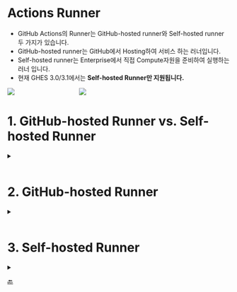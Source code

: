 # Actions Runner
- GitHub Actions의 Runner는 GitHub-hosted runner와 Self-hosted runner 두 가지가 있습니다. 
- GitHub-hosted runner는 GitHub에서 Hosting하여 서비스 하는 러너입니다. 
- Self-hosted runner는 Enterprise에서 직접 Compute자원을 준비하여 실행하는 러너 입니다.
- 현재 GHES 3.0/3.1에서는 **Self-hosted Runner만 지원됩니다.**

<img src="https://user-images.githubusercontent.com/40287191/121185766-5f5aad00-c8a1-11eb-9af2-57ef2ec38254.png">  &nbsp; &nbsp; &nbsp; &nbsp; &nbsp; &nbsp; &nbsp; &nbsp; &nbsp; &nbsp; &nbsp; &nbsp; &nbsp; &nbsp; &nbsp; &nbsp; &nbsp; &nbsp; <img src="https://user-images.githubusercontent.com/40287191/121161933-6b864080-c888-11eb-87a4-eae91b4a7210.png">  


# 1. GitHub-hosted Runner vs. Self-hosted Runner

<details><summary> </summary>
<p>
 
<table>
    <thead>
        <tr>
            <th>GitHub-hosted runner </th>
            <th>Self-hosted runner </th>
        </tr>
    </thead>
    <tbody>
        <tr>
         <td> GitHub에 의해 호스팅 되는 Runner </td>
         <td> 사용자가 직접 on-prem에 호스팅하는 Runner  </td>
        </tr>
        <tr>
         <td> Linux, Windows, MacOS - virtual machine, container </td>
         <td> Linux, Windows, MacOS <br>  - physical, virtual, container, on-premises, or in a cloud </td>
        </tr>
        <tr>
         <td> Virtual machine에 직접 동작 또는 Docker 컨테이너로 워크 플로우 동작 가능 </td>
         <td> GitHub Enterprise와 연결을 위한 "GitHub Actions runner 어플리케이션" 설치 후 실행 해야 함 </td>
        </tr>
        <tr>
          <td>  Runner Hardware resources : Linux/Window <br> - 2core CPU / 7GB Mem / 14GB SSD disk space </td>
          <td> 사용자가 구성하는 하드웨어 리소스; 필요에 따라 맞춤화된 하드웨어 구성가능 </td>
        </tr>
        <tr>
         <td>  Runner Hardware resources : MacOS <br> - 3core CPU / 14GB Mem / 14GB SSD disk space </td>
         <td> 사용자가 구성하는 하드웨어 리소스; 필요에 따라 맞춤화된 하드웨어 구성가능 </td>
        </tr>
        <tr>
          <td>  OS별 사전 설치된 소프트웨어/패키지 (하단 별도설명) </td>
          <td> 사용자가 필요한 소프트웨어/패키지등을 직접설치 </td>
        </tr>
    </tbody>
</table>


  </p>
  </details> 

<br/>
  
# 2. GitHub-hosted Runner 
 
 <details><summary> </summary>
 <p>
 
  1. GitHub-hosted Runner는 어디서 호스팅 되나요? ☁️
     - [Windows, Linux 러너](https://docs.github.com/en/enterprise-server@3.1/actions/using-github-hosted-runners/about-github-hosted-runners#cloud-hosts-for-github-hosted-runners) : Azure - `Standard_DS2_v2 virtual machine`
     - [Mac 러너](https://docs.github.com/en/enterprise-server@3.1/actions/using-github-hosted-runners/about-github-hosted-runners#cloud-hosts-for-github-hosted-runners) : GitHub 자체 macOS Cloud
   
  <br/>
  
  2. [GitHub-hosted Runner 과금](https://docs.github.com/en/billing/managing-billing-for-github-actions/about-billing-for-github-actions#about-billing-for-github-actions)
     - GitHub Enterprise는 기본적으로 **월별 50,000분/50GB Storage**(Actions/Packages용도)가 포함되어 있습니다. 
   
     - 초과되는 사용량에 대해서 아래와 같이 분당 ⏰ 과금됩니다. 
     <img src="https://user-images.githubusercontent.com/40287191/121186647-48688a80-c8a2-11eb-9874-45fd40619203.png" width="650" height="150">

     - 초과되는 사용량은 Admin page에서 확인 가능 ([Organization](https://docs.github.com/en/billing/managing-billing-for-github-actions/viewing-your-github-actions-usage#viewing-github-actions-usage-for-your-organization), [Enterprise](https://docs.github.com/en/billing/managing-billing-for-github-actions/viewing-your-github-actions-usage#viewing-github-actions-usage-for-your-enterprise-account))하며, _월별 최대사용한도_ 📊를 미리 정해 놓을 수 있습니다. 
       - [사용량 계산 예시](https://docs.github.com/en/billing/managing-billing-for-github-actions/about-billing-for-github-actions#calculating-minute-and-storage-spending)
       - 월별사용한도 설정 : [Organization](https://docs.github.com/en/github/setting-up-and-managing-your-enterprise/setting-policies-for-organizations-in-your-enterprise-account/enforcing-github-actions-policies-in-your-enterprise-account#setting-the-permissions-of-the-github_token-for-your-enterprise), [Enterprise](https://docs.github.com/en/billing/managing-billing-for-github-actions/managing-your-spending-limit-for-github-actions#managing-the-spending-limit-for-github-actions-for-your-enterprise-account)
   
       <img src="https://user-images.githubusercontent.com/40287191/121212009-eadf3880-c8b7-11eb-8742-84f2ec094047.png" width="700" height="250">

     - 초과 사용량에 대해서만 월별 결재, 또는 사전에 일정량을 Pre-paid로 구매 가능합니다. 
  
     - Microsoft Enterprise Agreement로 GitHub Enterprise를 구매했다면, [Azure Subscription ID를 GitHub Enterprise Account와 연결](https://docs.github.com/en/github/setting-up-and-managing-your-enterprise/connecting-an-azure-subscription-to-your-enterprise)하여 초과 사용량에 대한 지불을 포함시킬 수 있습니다. 
 
   <br/>
  
  3. GitHub-hosted Runner 지원 OS 
     
     - 아래의 표와 같이 [지원되는 OS](https://docs.github.com/en/actions/using-github-hosted-runners/about-github-hosted-runners#supported-runners-and-hardware-resources)가 있습니다. 
    
      <img src="https://user-images.githubusercontent.com/40287191/121195196-5ae6c200-c8aa-11eb-8bcb-5648f677d4e6.png" width="450" height="250">


   <br/>
  
  4. GitHub-hosted Runner 사전 설치된 소프트웨어
   
     - [OS별 사전 설치된 소프트웨어 확인](https://docs.github.com/en/enterprise-server@3.1/actions/using-github-hosted-runners/about-github-hosted-runners#preinstalled-software)
    
     - 예: Ubuntu 20.04 LTS 
  
   <img src="https://user-images.githubusercontent.com/40287191/121188796-6b943980-c8a4-11eb-8cd7-9f935c4f033d.png" width="250" height="600"> &nbsp; &nbsp; &nbsp;  &nbsp; ![image](https://user-images.githubusercontent.com/40287191/121188890-81a1fa00-c8a4-11eb-9dd6-0f681770c4cc.png) &nbsp; &nbsp; &nbsp; &nbsp; !<img src="https://user-images.githubusercontent.com/40287191/121189004-a007f580-c8a4-11eb-8c1b-25297a8a760a.png" width="250" height="600">

   <br/>
  
  5. IP address of GitHub-hosted runner
  
     - GitHub-hosted runner를 위해 Actions가 사용하는 IP address range는 [GitHub REST API](https://docs.github.com/en/enterprise-server@3.1/rest/reference/meta#get-github-meta-information)로 확인 가능 : https://api.github.com/meta

     * `Note`: If you use an `IP address allow list` for your GitHub organization or enterprise account, you cannot use GitHub-hosted runners and must instead use self-hosted runners. 
   
  <br/>
  
  6. 사용량 최대치 limit
  
     - GitHub-hosted runner를 사용할 때 아래와 같은 [사용량의 한계](https://docs.github.com/en/actions/reference/usage-limits-billing-and-administration#usage-limits)가 정해져 있습니다. (이 내용은 변경될 수 있습니다)

        항목 | 최대치
        --|--
        Job Execution time | 6시간
        Workflow run time | 72시간
        API requests | 1000 request /1시간 (한 저장소내 전체 Actions에 대해)
        Concurrent jobs | 180개, MacOS는 50개
        Job matrix | 256 job /워크플로우
        Workflow run queue | 저장소 당 10초에 최대 100개 워크 플로우

  
 </p>
  </details> 


<br/>
  
# 3. Self-hosted Runner

 <details><summary> </summary>
 <p>
  
  1. Self-hosted Runner는 별도 과금이 없습니다. 
  
  2. Self-hosted Runner 어플리케이션
  
     - Self-hosted Runner를 GitHub Enterprise와 연결해 주는 어플리케이션 입니다. 
     - 오픈소스이며, https://github.com/actions/runner 에서 보실 수 있습니다. 
     - Self-hosted Runner 추가시, 화면에 보여지는 가이드의 순서데로 설치 진행 하면 됩니다. (아래 5.Self-hosted Runner 추가)
    
  3. [지원되는 OS및 Architecture](https://docs.github.com/en/enterprise-server@3.1/actions/hosting-your-own-runners/about-self-hosted-runners#supported-architectures-and-operating-systems-for-self-hosted-runners)
    
      Linux | Windows | MacOS | Architectures
      --|--|--|--
      Red Hat Enterprise Linux 7 or later<br>CentOS 7 or later<br>Oracle Linux 7<br>Fedora 29 or later<br>Debian 9 or later<br>Ubuntu 16.04 or later<br>Linux Mint 18 or later<br>openSUSE 15 or later<br>SUSE Enterprise Linux (SLES) 12 SP2 or later | Windows 7 64-bit<br>Windows 8.1 64-bit<br>Windows 10 64-bit<br>Windows Server 2012 R2 64-bit<br>Windows Server 2016 64-bit<br>Windows Server 2019 64-bit |macOS 10.13 (High Sierra) or later |x64 - Linux, macOS, Windows.<br>ARM64 - Linux only.<br>ARM32 - Linux only.  
      
    
  <br/>
  
  4. [Self-hosted Runner 계위](https://docs.github.com/en/enterprise-server@3.1/actions/hosting-your-own-runners/about-self-hosted-runners#about-self-hosted-runners)
  
     - Self-hosted Runner는 아래와 같이 크게 3가지로 구성하여 사용할 수 있습니다. 
      
       Enterprise 레벨 러너 | GitHub Enterprise 전체에서 사용가능 (개인계정의 저장소 제외)
       --|--
       **Organization 레벨 러너** | **Organization에 소속된 모든 저장소에서 사용 가능**
       **Repository 레벨 러너** | **해당 저장소에서만 사용가능**
  
      ![image](https://user-images.githubusercontent.com/40287191/121205776-e7957e00-c8b2-11eb-9866-d5fcee9c885c.png)
   
  <br/>
  
  5. [Self-hosted Runner 추가](https://docs.github.com/en/enterprise-server@3.1/actions/hosting-your-own-runners/adding-self-hosted-runners)
  
      - 저장소 settings메뉴 > Actions 
      - Organizations settings메뉴 > Actions
      - Enterprise settings > Policies > Actions 
      - "Self-hosted runners"에서 "Add runner"
  
       ![image](https://user-images.githubusercontent.com/40287191/121208239-e1080600-c8b4-11eb-8c65-463a9f8b0a6b.png)
      - Add runner 화면에 나오는 순서데로, 디렉토리 생성 후, 생성된 디렉토리내에서 self-hosted runner 어플리케이션을 다운받아 설치 후 연결
  
  <br/>
  
  6. [Self-hosted Runner as a service](https://docs.github.com/en/enterprise-server@3.1/actions/hosting-your-own-runners/configuring-the-self-hosted-runner-application-as-a-service)
  
      - `systemd`을 사용하는 Linux 시스템에서 self-hosted runner 어플리케이션에 포함된 `svc.sh`스크립트를 실행
      - Runner 어플리케이션이 실행중이면 실행을 종료하고, `svc.sh` install
        
         ```
         sudo ./svc.sh install
         ```
      
       - 서비스 시작
  
         ```
         sudo ./svc.sh start
         ```
  
       - 서비스 상태 확인
     
         ```
         sudo ./svc.sh status
         ```
      
       - 서비스 종료
     
         ```
         sudo ./svc.sh stop
         ```
  
    
  <br/>
  
  7. [러너를 그룹으로 묶어서 사용하기](https://docs.github.com/en/enterprise-server@3.1/actions/hosting-your-own-runners/managing-access-to-self-hosted-runners-using-groups)
  
      - 여러개의 Self-hosted 러너들을 그룹으로 묶어서 Organization과 Enterprise 레벨에서 한꺼번에 여러 Self-hosted 러너들에 대한 접근 제어를 위해 사용
      - 예를들어, Organization에 러너 그룹을 만들고 특정 저장소들만 러너그룹에 할당하여 사용
      - 또는, Enterprise레벨에 러너 그룹을 만들고 특정 Organization들만 러너그룹에 할당하여 사용
      - 러너 그룹 생성 : [Organization](https://docs.github.com/en/enterprise-server@3.1/actions/hosting-your-own-runners/managing-access-to-self-hosted-runners-using-groups#creating-a-self-hosted-runner-group-for-an-organization), [Enterprise](https://docs.github.com/en/enterprise-server@3.1/actions/hosting-your-own-runners/managing-access-to-self-hosted-runners-using-groups#creating-a-self-hosted-runner-group-for-an-enterprise) 
  
          <img src="https://user-images.githubusercontent.com/40287191/121213577-537ae500-c8b9-11eb-8678-a7193b5329a2.png" width="400" height="300">

  <br/>
  
  8. [러너에 Label 붙여 사용하기](https://docs.github.com/en/enterprise-server@3.1/actions/hosting-your-own-runners/using-labels-with-self-hosted-runners)
    
     - 러너를 생성할 때, 혹은 생성된 러너에 대해 아래와 같이 UI메뉴에서 Label을 추가/수정 할 수 있습니다. 
     ![image](https://user-images.githubusercontent.com/40287191/121207836-8e2e4e80-c8b4-11eb-9d87-fef26c1f8336.png)

    
  <br/>
  
  9. [Self-hosted Runner와 GHES사이의 Communication](https://docs.github.com/en/enterprise-server@3.1/actions/hosting-your-own-runners/about-self-hosted-runners#communication-between-self-hosted-runners-and-github-enterprise-server)
     - HTTPS 프로토콜을 통한 통신
     - Self Hosted Runner는 Jobs에 대한 정보를 주고받기 위해 GitHub과 통신
     - Self Hosted Runner에 “GitHub Action Runner Application”이 설치되어 실행되어야 GitHub으로 부터 Action의 Job들을 수신하여 실행 할 수 있음
    
    
  <br/>
  
  10. [Self-hosted Runner의 인터넷 연결](https://docs.github.com/en/actions/hosting-your-own-runners/about-self-hosted-runners#communication-between-self-hosted-runners-and-github)
      - Self-hosted Runner는 아래와 같은 용도로 인터넷 연결이 필요합니다. 
        - Self-hosted Runner application update 
        - GitHub.com의 Actions download
        - Toolcache (setup-node, setup-python, setup-java,,) Action들의 패키지 다운로드
  
      - Self-hosted Runner가 인터넷 연결이 불가할 시, 인터넷이 가능한 곳에서 다운로드하여 [수동으로 사용할 수 있는 방법](https://docs.github.com/en/enterprise-server@3.1/admin/github-actions/managing-access-to-actions-from-githubcom/setting-up-the-tool-cache-on-self-hosted-runners-without-internet-access)을 제공합니다.
  
     
  <br/> 
  
  
  11. [Self-hosted Runner 어플리케이션의 업그레이드](https://docs.github.com/en/actions/hosting-your-own-runners/about-self-hosted-runners#about-self-hosted-runners)
     
      - Self-hosted Runner 어플리케이션은 새로운 버젼이 출시되면, Job이 러너에 할당 될 때 자동으로 업데이트 합니다.
      
      - Job이 할당되지 않더라도 새로운 버젼 출시 후 1주일 이내에 자동으로 업데이트 됩니다. 
  
  <br/> 
  
 
  12. [Self-hosted Runner security with Public repositories](https://docs.github.com/en/enterprise-server@3.1/actions/hosting-your-own-runners/about-self-hosted-runners#self-hosted-runner-security-with-public-repositories)
  
      - 보안을 위해 Public repository들에서는 Self Hosted Runner의 사용이 권장되지 않습니다. 

      - 처음 Org/Enterprise 레벨에 Self-hosted Runner를 추가하면 기본으로 생성된 'default' 러너그룹에 추가되는데, 이 러너그룹은 'public' 저장소를 포함하지 않도록 설정되어져 있습니다. 

      - Public저장소에 대해서도 사용하려면, 아래 그림과 같이 'public' 저장소를 포함하도록 하는 옵션을 체크하시면 됩니다. 

        <img src="https://user-images.githubusercontent.com/40287191/121277614-f3f9f500-c90b-11eb-94c7-d36bc4cc2f70.png" width="600" height="150"> &nbsp; &nbsp; 

        <img src="https://user-images.githubusercontent.com/40287191/121277586-dfb5f800-c90b-11eb-956a-9c6feb1a36cd.png" width="300" height="200">

   <br/>
  
   13. Self-hosted Runner는 30일 이상 GitHub Action과 연결되지 않으면 [자동으로 삭제됩니다](https://docs.github.com/en/actions/hosting-your-own-runners/about-self-hosted-runners#about-self-hosted-runners). 
  
  <br/>
  
   14. [사용량 최대치 limit](https://docs.github.com/en/actions/hosting-your-own-runners/about-self-hosted-runners#usage-limits)
  
        항목 | 최대치
        --|--
        Workflow run time | 72시간
        API requests | 1000 request /1시간 (한 저정소내 전체 Actions에 대해)
        Job matrix | 256 job /워크플로우
        Workflow run queue | 저장소 당 10초에 최대 100개 워크 플로우
        Job queue time | 각 job은 최대 24시간 동안 큐에 대기
  
        * 표의 값들은 변경될 수 있습니다. 
  
  </p>
  </details> 

[🔙](https://github.com/exceeders/Actions_gettingStarted/blob/main/README.md#2-minio-nas-gateway)
